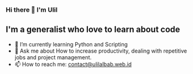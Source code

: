### Hi there 👋 I'm Ulil
## I'm a generalist who love to learn about code
- 🌱 I’m currently learning Python and Scripting 
- 💬 Ask me about How to increase productivity, dealing with repetitive jobs and project management.
- 📫 How to reach me: contact@ulilalbab.web.id

<!--
**ulilalbab/ulilalbab** is a ✨ _special_ ✨ repository because its `README.md` (this file) appears on your GitHub profile.

Here are some ideas to get you started:

- 🔭 I’m currently working on ...
- 🌱 I’m currently learning ...
- 👯 I’m looking to collaborate on ...
- 🤔 I’m looking for help with ...
- 💬 Ask me about ...
- 📫 How to reach me: ...
- 😄 Pronouns: ...
- ⚡ Fun fact: ...
-->
